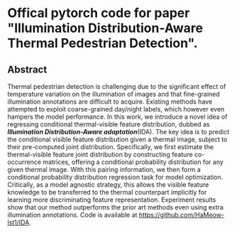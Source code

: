 # Offical pytorch code for paper "Illumination Distribution-Aware Thermal Pedestrian Detection".

## Abstract

Thermal pedestrian detection is challenging due to the significant effect of temperature variation on the illumination of images and that fine-grained illumination annotations are difficult to acquire. Existing methods have attempted to exploit coarse-grained day/night labels, which however even hampers the model performance. In this work, we introduce a novel idea of regressing conditional thermal-visible feature distribution, dubbed as ***Illumination Distribution-Aware adaptation***(IDA). The key idea is to predict the conditional visible feature distribution given a thermal image, subject to their pre-computed joint distribution. Specifically, we first estimate the thermal-visible feature joint distribution by  constructing feature co-occurrence matrices, offering a conditional probability distribution for any given thermal image. With this pairing information, we then form a conditional probability distribution regression task for model optimization. Critically, as a model agnostic strategy, this allows the visible feature knowledge to be transferred to the thermal counterpart implicitly for learning more discriminating feature representation. Experiment results show that our method outperforms the prior art methods even using extra illumination annotations. Code is available at <https://github.com/HaMeow-lst1/IDA>.
